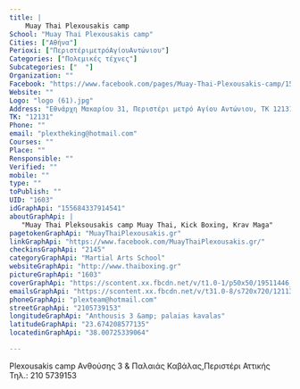 ```yaml
---
title: |
    Muay Thai Plexousakis camp
School: "Muay Thai Plexousakis camp"
Cities: ["Αθήνα"]
Perioxi: ["ΠεριστέριμετρόΑγίουΑντώνιου"]
Categories: ["Πολεμικές τέχνες"]
Subcategories: ["  "]
Organization: ""
Facebook: "https://www.facebook.com/pages/Muay-Thai-Plexousakis-camp/155684337914541?sk=timeline"
Website: ""
Logo: "logo (61).jpg"
Address: "Εθνάρχη Μακαρίου 31, Περιστέρι μετρό Αγίου Αντώνιου, TK 12131"
TK: "12131"
Phone: ""
email: "plextheking@hotmail.com"
Courses: ""
Place: ""
Rensponsible: ""
Verified: ""
mobile: ""
type: ""
toPublish: ""
UID: "1603"
idGraphApi: "155684337914541"
aboutGraphApi: | 
   "Muay Thai Pleksousakis camp Muay Thai, Kick Boxing, Krav Maga"
pagetokenGraphApi: "MuayThaiPlexousakis.gr"
linkGraphApi: "https://www.facebook.com/MuayThaiPlexousakis.gr/"
checkinsGraphApi: "2145"
categoryGraphApi: "Martial Arts School"
websiteGraphApi: "http://www.thaiboxing.gr"
pictureGraphApi: "1603"
coverGraphApi: "https://scontent.xx.fbcdn.net/v/t1.0-1/p50x50/19511446_820868951396073_4443800010109679676_n.jpg?oh=69a8877fded34bc5a563ed5ccb140846&amp;oe=5B4B8572"
emailsGraphApi: "https://scontent.xx.fbcdn.net/v/t31.0-8/s720x720/12113329_534320670050904_384219356712179768_o.jpg?oh=e893c8b2b9453de54dd37a4c3e4b5cf1&amp;oe=5B4652E8"
phoneGraphApi: "plexteam@hotmail.com"
streetGraphApi: "2105739153"
longitudeGraphApi: "Anthousis 3 &amp; palaias kavalas"
latitudeGraphApi: "23.674208577135"
locatedinGraphApi: "38.00725339064"

---
```


Plexousakis camp Ανθούσης 3 &amp; Παλαιάς Καβάλας,Περιστέρι Αττικής Τηλ.: 210 5739153

